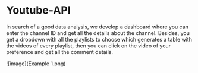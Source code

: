 # Youtube-API

In search of a good data analysis, we develop a dashboard where you can enter the channel ID and get all the details about the channel. Besides, you get a dropdown with all the playlists to choose which generates a table with the videos of every playlist, then you can click on the video of your preference and get all the comment details.

![image](Example 1.png)
